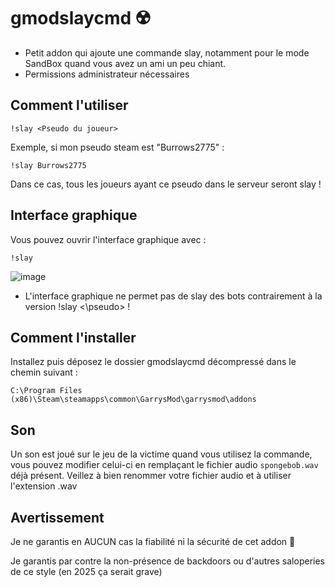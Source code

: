 # gmodslaycmd ☢️

- Petit addon qui ajoute une commande slay, notamment pour le mode SandBox quand vous avez un ami un peu chiant.
- Permissions administrateur nécessaires

## Comment l'utiliser 

`!slay <Pseudo du joueur>`

Exemple, si mon pseudo steam est "Burrows2775" : 

`!slay Burrows2775`

Dans ce cas, tous les joueurs ayant ce pseudo dans le serveur seront slay !


## Interface graphique

Vous pouvez ouvrir l'interface graphique avec : 

`!slay`

![image](https://i.imgur.com/nF5m1Uk.png)

- L'interface graphique ne permet pas de slay des bots contrairement à la version !slay <\pseudo> !


## Comment l'installer

Installez puis déposez le dossier gmodslaycmd décompressé dans le chemin suivant : 

`C:\Program Files (x86)\Steam\steamapps\common\GarrysMod\garrysmod\addons`

## Son

Un son est joué sur le jeu de la victime quand vous utilisez la commande, vous pouvez modifier celui-ci en remplaçant le fichier audio `spongebob.wav` déjà présent. Veillez à bien renommer votre fichier audio et à utiliser l'extension .wav

## Avertissement

Je ne garantis en AUCUN cas la fiabilité ni la sécurité de cet addon 🙂

Je garantis par contre la non-présence de backdoors ou d'autres saloperies de ce style (en 2025 ça serait grave)


